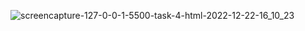 ![screencapture-127-0-0-1-5500-task-4-html-2022-12-22-16_10_23](https://user-images.githubusercontent.com/121229505/209117064-a1e99572-1b0b-460c-8a96-0553cc57ec51.png)
